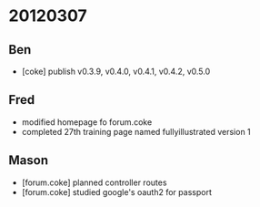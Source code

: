 # 20120307

## Ben
- [coke] publish v0.3.9, v0.4.0, v0.4.1, v0.4.2, v0.5.0



## Fred
- modified homepage fo forum.coke
- completed 27th training page named fullyillustrated version 1



## Mason
- [forum.coke] planned controller routes
- [forum.coke] studied google's oauth2 for passport
